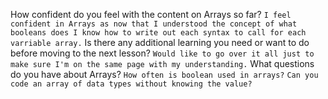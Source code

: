 How confident do you feel with the content on Arrays so far?
`I feel confident in Arrays as now that I understood the concept of what booleans does I know how to write out each syntax to call for each varriable array.`
Is there any additional learning you need or want to do before moving to the next lesson?
`Would like to go over it all just to make sure I'm on the same page with my understanding.`
What questions do you have about Arrays?
`How often is boolean used in arrays?`
`Can you code an array of data types without knowing the value?`